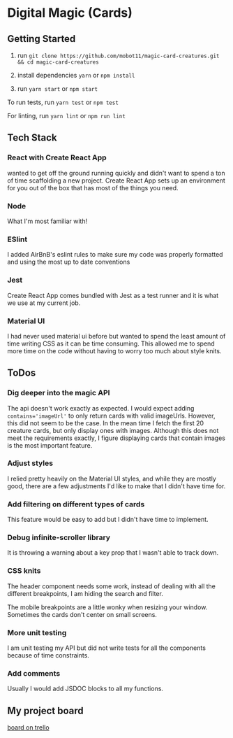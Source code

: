 # Digital Magic (Cards)

## Getting Started

1. run `git clone https://github.com/mobot11/magic-card-creatures.git && cd magic-card-creatures`

2. install dependencies
`yarn`
or
`npm install`

3. run `yarn start` or `npm start`

To run tests, run `yarn test` or `npm test`

For linting, run `yarn lint` or `npm run lint`

## Tech Stack

### React with Create React App

wanted to get off the ground running quickly and didn't want to spend a ton of time scaffolding a new project. Create React App sets up an environment for you out of the box that has most of the things you need.

### Node

What I'm most familiar with!

### ESlint

I added AirBnB's eslint rules to make sure my code was properly formatted and using the most up to date conventions

### Jest

Create React App comes bundled with Jest as a test runner and it is what we use at my current job.

### Material UI

I had never used material ui before but wanted to spend the least amount of time writing CSS as it can be time consuming. This allowed me to spend more time on the code without having to worry too much about style knits.

## ToDos

### Dig deeper into the magic API

The api doesn't work exactly as expected. I would expect adding `contains='imageUrl'` to only return cards with valid imageUrls. However, this did not seem to be the case. In the mean time I fetch the first 20 creature cards, but only display ones with images. Although this does not meet the requirements exactly, I figure displaying cards that contain images is the most important feature.

### Adjust styles

I relied pretty heavily on the Material UI styles, and while they are mostly good, there are a few adjustments I'd like to make that I didn't have time for.

### Add filtering on different types of cards

This feature would be easy to add but I didn't have time to implement.

### Debug infinite-scroller library

It is throwing a warning about a key prop that I wasn't able to track down.

### CSS knits

The header component needs some work, instead of dealing with all the different breakpoints, I am hiding the search and filter.

The mobile breakpoints are a little wonky when resizing your window. Sometimes the cards don't center on small screens.

### More unit testing

I am unit testing my API but did not write tests for all the components because of time constraints.

### Add comments

Usually I would add JSDOC blocks to all my functions.

## My project board

[board on trello](https://trello.com/b/YdinHMx2/highspot-coding-exercise)